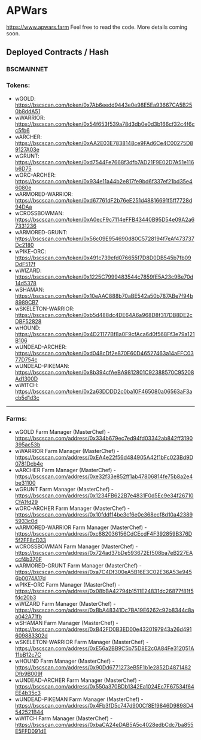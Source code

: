 # APWars 

https://www.apwars.farm Feel free to read the code. More details coming soon.

## Deployed Contracts / Hash

### BSCMAINNET

### Tokens:

- wGOLD: https://bscscan.com/token/0x7Ab6eedd9443e0e98E5Ea93667CA5B250b8ddA51
- wWARRIOR: https://bscscan.com/token/0x54f653f539a78d3db0e0d3b166cf32c4f6cc5fb6
- wARCHER: https://bscscan.com/token/0xAA2E03E7838148ce9FAd6Ce4C00275D89127A03e
- wGRUNT: https://bscscan.com/token/0xd7544Fe7668f3dfb7AD21F9E02D7A51e116b6D75
- wORC-ARCHER: https://bscscan.com/token/0x934e11a44b2e817fe9bd6f337ef21bd35e46080e
- wARMORED-WARRIOR: https://bscscan.com/token/0xd67761dF2b76eE251d48816691f5ff7728d94DAa
- wCROSSBOWMAN: https://bscscan.com/token/0xA0ecF9c7114eFFB43440B95D54e09A2a67331236
- wARMORED-GRUNT: https://bscscan.com/token/0x56c09E954690d80C5728194f7eAf473737Dc2180
- wPIKE-ORC: https://bscscan.com/token/0x491c739efd076655f7D8D0DB545b7fb09DdF517f
- wWIZARD: https://bscscan.com/token/0x1225C7999483544c7859fE5A23c9Be70d14d5378
- wSHAMAN: https://bscscan.com/token/0x10eAAC888b70aBE542a50b787ABe7f94b8989CB7
- wSKELETON-WARRIOR: https://bscscan.com/token/0xb5d488dc4DE64A6a968D8f317DB8DE2cDBF52828
- wHOUND: https://bscscan.com/token/0x4D21177Bf8a0F9cfAca6d0f568Ff3e79a121B106
- wUNDEAD-ARCHER: https://bscscan.com/token/0xd048cDf2e870E60D46527463a14aEFC0377D754c
- wUNDEAD-PIKEMAN: https://bscscan.com/token/0x8b394cfAeBA9812801C92388570C95208Ad1300D
- wWITCH: https://bscscan.com/token/0x2a63DDDD2c0ba10F465080a06563aF3acb5d1d3c

------------


### Farms:

- wGOLD Farm Manager (MasterChef) - https://bscscan.com/address/0x334b679ec7ed94fd03342ab842ff3190395ac53b
- wWARRIOR Farm Manager (MasterChef) - https://bscscan.com/address/0xEA4e22f56d484905A42f1bFc023Bd9D0781Dcb4e
- wARCHER Farm Manager (MasterChef) - https://bscscan.com/address/0xe32f33e852ff1ab47806814fe75b8a2e4be31100
- wGRUNT Farm Manager (MasterChef) - https://bscscan.com/address/0x1234FB622B7e4831F0d5Ec9e34f26710CfA1fd29
- wORC-ARCHER Farm Manager (MasterChef) - https://bscscan.com/address/0x10fddf14be3cf6e0e368ecf8d10a423895933c0d
- wARMORED-WARRIOR Farm Manager (MasterChef) - https://bscscan.com/address/0xc882036156CdCEcdF4F392859B376D5f2FF8cD33
- wCROSSBOWMAN Farm Manager (MasterChef) - https://bscscan.com/address/0x724ad37bDe593672Ef508ba7eB227EAccf4b370F
- wARMORED-GRUNT Farm Manager (MasterChef) - https://bscscan.com/address/0xa7C4Df300eA5B16E3C02E36A53e9456b0074A17d
- wPIKE-ORC Farm Manager (MasterChef) - https://bscscan.com/address/0x08bBA42794b1511E24831dc26877f81f5fdc20b3
- wWIZARD Farm Manager (MasterChef) - https://bscscan.com/address/0xBbA48341Dc7BA19E6262c92b8344c8aa042A71fb
- wSHAMAN Farm Manager (MasterChef) - https://bscscan.com/address/0xB42FD0B3ED00e4320197943a26d491609883302d
- wSKELETON-WARRIOR Farm Manager (MasterChef) - https://bscscan.com/address/0xE56a2BB9C5b75D8E2c0A84Fe312051A11bB12c7C
- wHOUND Farm Manager (MasterChef) - https://bscscan.com/address/0x90Dd6771273eB5F1b1e2852D4871482Dfb9B009f
- wUNDEAD-ARCHER Farm Manager (MasterChef) - https://bscscan.com/address/0x550a370BDb1342Ea1024Ec7F67534f64EE4b35c3
- wUNDEAD-PIKEMAN Farm Manager (MasterChef) - https://bscscan.com/address/0x4Fb3fD5c747d900Cf8Ef9846D9898D4542521B44
- wWITCH Farm Manager (MasterChef) - https://bscscan.com/address/0xbaCA24eDAB5A5c4028edbCdc7ba855E5FFD091dE
